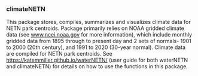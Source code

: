 ### climateNETN
This package stores, compiles, summarizes and visualizes climate data for NETN park centroids. Package primarily relies on NOAA gridded climate data (see www.ncei.noaa.gov for more information), which include monthly gridded data from 1895 through to present day and 2 sets of normals- 1901 to 2000 (20th century), and 1991 to 2020 (30-year normal). Climate data are compiled for NETN park centroids. See <a href="https://katemmiller.github.io/waterNETN/"> https://katemmiller.github.io/waterNETN/</a> (user guide for both waterNETN and climateNETN) </a> for details on how to use the functions in this package.
